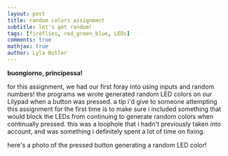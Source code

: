 ```yaml
---
layout: post
title: random colors assignment
subtitle: let's get random!
tags: [fireflies, red_green_blue, LEDs]
comments: true
mathjax: true
author: Lyla Butler
---
```


**buongiorno, principessa!**

for this assignment, we had our first foray into using inputs and random numbers! the programs we wrote generated random LED colors on our Lilypad when a button was pressed.
a tip i'd give to someone attempting this assignment for the first time is to make sure i included something that would block the LEDs from continuing to generate random colors when continually pressed. this was a loophole that i hadn't previously taken into account, and was something i definitely spent a lot of time on fixing.

here's a photo of the pressed button generating a random LED color!

